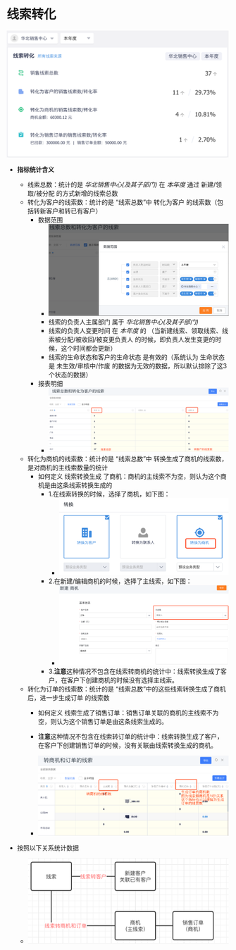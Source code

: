 





# 线索转化

![](.\images\线索转化.png)



- **指标统计含义**
    - 线索总数：统计的是 *华北销售中心(及其子部门)*    在 *本年度*   通过 新建/领取/被分配  的方式新增的线索总数
    - 转化为客户的线索数：统计的是 “线索总数”中 转化为客户 的线索数（包括转新客户和转已有客户）
        - 数据范围
            - ![](.\images\数据范围02.png)
            - 线索的负责人主属部门 属于 *华北销售中心(及其子部门)* 
            - 线索的负责人变更时间 在 *本年度* 的 （当新建线索、领取线索、线索被分配/被收回/被变更负责人 的时候，即负责人发生变更的时候，这个时间都会更新）
            - 线索的生命状态和客户的生命状态 是有效的（系统认为 生命状态是 未生效/审核中/作废 的数据为无效的数据，所以默认排除了这3个状态的数据）
        - 报表明细
            - ![](.\images\线索转换001.png)
    - 转化为商机的线索数：统计的是 “线索总数”中 转换生成了商机的线索数，是对商机的主线索数量的统计
        - 如何定义  线索转换生成 了商机：商机的主线索不为空，则认为这个商机是由这条线索转换生成的
            - 1.在线索转换的时候，选择了商机，如下图：
                - ![](.\images\转换为商机01.png)
            - 2.在新建/编辑商机的时候，选择了主线索，如下图：
                - ![](.\images\新建商机选线索.png)
            - 3.**注意**这种情况不包含在线索转商机的统计中：线索转换生成了客户，在客户下创建商机的时候没有选择主线索。
    - 转化为订单的线索数：统计的是 “线索总数”中的这些线索转换生成了商机后，进一步生成订单 的线索数
        - 如何定义 线索生成了销售订单：销售订单关联的商机的主线索不为空，则认为这个销售订单是由这条线索生成的。

        - **注意**这种情况不包含在线索转订单的统计中：线索转换生成了客户，在客户下创建销售订单的时候，没有关联由线索转换生成的商机。

        - ![](.\images\转商机和订单的线索.png)

- 按照以下关系统计数据

    - ![](.\images\线索转换模型.png)




